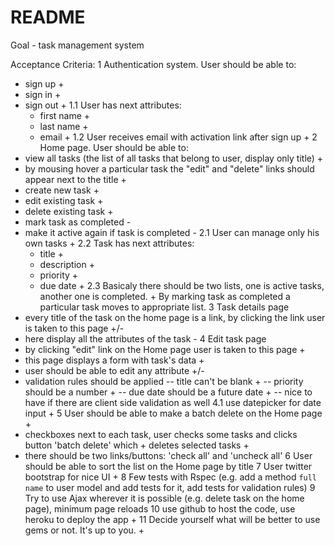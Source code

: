 # README

Goal - task management system

Acceptance Criteria:
1 Authentication system. User should be able to:
  - sign up +
  - sign in +
  - sign out +
  1.1 User has next attributes:
    - first name +
    - last name +
    - email +
  1.2 User receives email with activation link after sign up +
2 Home page. User should be able to:
  - view all tasks (the list of all tasks that belong to user, display only title) +
  - by mousing hover a particular task the "edit" and "delete" links should appear next to the title +
  - create new task +
  - edit existing task +
  - delete existing task +
  - mark task as completed -
  - make it active again if task is completed -
  2.1 User can manage only his own tasks +
  2.2 Task has next attributes:
       - title +
       - description +
       - priority +
       - due date +
  2.3 Basicaly there should be two lists, one is active tasks, another one is completed. +
 By marking task as completed a particular task moves to appropriate list. 
3 Task details page
   - every title of the task on the home page is a link, by clicking the link user is taken to this page +/-
   - here display all the attributes of the task -
4 Edit task page
   - by clicking "edit" link on the Home page user is taken to this page +
   - this page displays a form with task's data +
   - user should be able to edit any attribute +/-
   - validation rules should be applied
      -- title can't be blank +
      -- priority should be a number +
      -- due date should be a future date +
      -- nice to have if there are client side validation as well
   4.1 use datepicker for date input +
5 User should be able to make a batch delete on the Home page +
  - checkboxes next to each task, user checks some tasks and clicks button 'batch delete' which +
 deletes selected tasks +
  - there should be two links/buttons: 'check all' and 'uncheck all'
6 User should be able to sort the list on the Home page by title
7 User twitter bootstrap for nice UI +
8 Few tests with Rspec (e.g. add a method `full name` to user model and add tests for it, add tests for validation rules)
9 Try to use Ajax wherever it is possible (e.g. delete task on the home page), minimum page reloads
10 use github to host the code, use heroku to deploy the app +
11 Decide yourself what will be better to use gems or not. It's up to you. +
